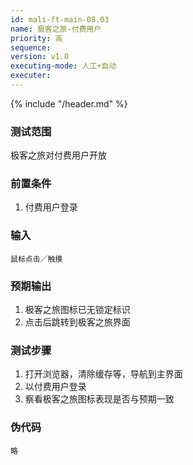 ```yaml
---
id: mali-ft-main-08.03
name: 极客之旅-付费用户
priority: 高
sequence: 
version: v1.0
executing-mode: 人工+自动
executer:  
---
```


{% include "/header.md" %}

### 测试范围
极客之旅对付费用户开放

### 前置条件
1. 付费用户登录

### 输入
    鼠标点击／触摸

### 预期输出
1. 极客之旅图标已无锁定标识
2. 点击后跳转到极客之旅界面

### 测试步骤
1. 打开浏览器，清除缓存等，导航到主界面
2. 以付费用户登录
2. 察看极客之旅图标表现是否与预期一致

### 伪代码
    略